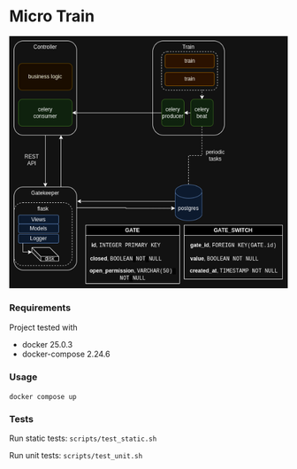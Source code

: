 # Micro Train

![draw.io diagram](micro-train.png)

### Requirements

Project tested with
- docker 25.0.3
- docker-compose 2.24.6

### Usage

`docker compose up`

### Tests

Run static tests:
`scripts/test_static.sh`

Run unit tests:
`scripts/test_unit.sh`
